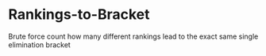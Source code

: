 # Rankings-to-Bracket
Brute force count how many different rankings lead to the exact same single elimination bracket
